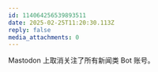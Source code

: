 ```yaml
---
id: 114064256539893511
date: 2025-02-25T11:20:30.113Z
reply: false
media_attachments: 0
---
```


Mastodon 上取消关注了所有新闻类 Bot 账号。

